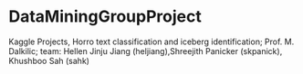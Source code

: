 # DataMiningGroupProject
Kaggle Projects, Horro text classification and iceberg identification; Prof. M. Dalkilic; team:  Hellen Jinju Jiang (heljiang),Shreejith Panicker (skpanick), Khushboo Sah (sahk)
